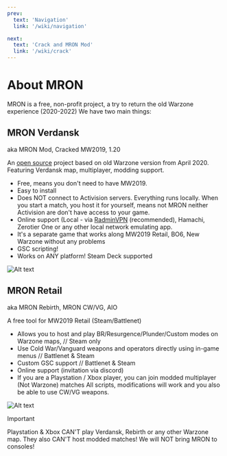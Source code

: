 ```yaml
---
prev:
  text: 'Navigation'
  link: '/wiki/navigation'

next:
  text: 'Crack and MRON Mod'
  link: '/wiki/crack'
---
```


# About MRON

MRON is a free, non-profit project, a try to return the old Warzone experience (2020-2022)
We have two main things:

## MRON Verdansk
aka MRON Mod, Cracked MW2019, 1.20

An [open source](https://github.com/Ma3axucTKa/MRON-Mod) project based on old Warzone version from April 2020.
 Featuring Verdansk map, multiplayer, modding support.
- Free, means you don't need to have MW2019.
- Easy to install
- Does NOT connect to Activision servers. Everything runs locally.
When you start a match, you host it for yourself, means not MRON neither Activision are
don't have access to your game. 
- Online support (Local - via [RadminVPN](https://www.radmin-vpn.com/ru/) (recommended), 
Hamachi, Zerotier One or any other local network emulating app.
- It's a separate game that works along MW2019 Retail, BO6, New Warzone without any problems
- GSC scripting!
- Works on ANY platform! Steam Deck supported

 ![Alt text](https://i.postimg.cc/Y94VTRRM/image.png)

## MRON Retail
aka MRON Rebirth, MRON CW/VG, AIO

A free tool for MW2019 Retail (Steam/Battlenet)
- Allows you to host and play BR/Resurgence/Plunder/Custom modes on Warzone maps, // Steam only
- Use Cold War/Vanguard weapons and operators directly using in-game menus // Battlenet & Steam
- Custom GSC support // Battlenet & Steam
- Online support (invitation via discord)
- If you are a Playstation / Xbox player, you can join modded multiplayer (Not Warzone) matches
All scripts, modifications will work and you also be able to use CW/VG weapons.

![Alt text](https://i.postimg.cc/6q0NbD8m/Screenshot-285.png)

> [!IMPORTANT]  
> Playstation & Xbox CAN'T play Verdansk, Rebirth or any other Warzone map. They also CAN'T host modded matches!
> We will NOT bring MRON to consoles!
